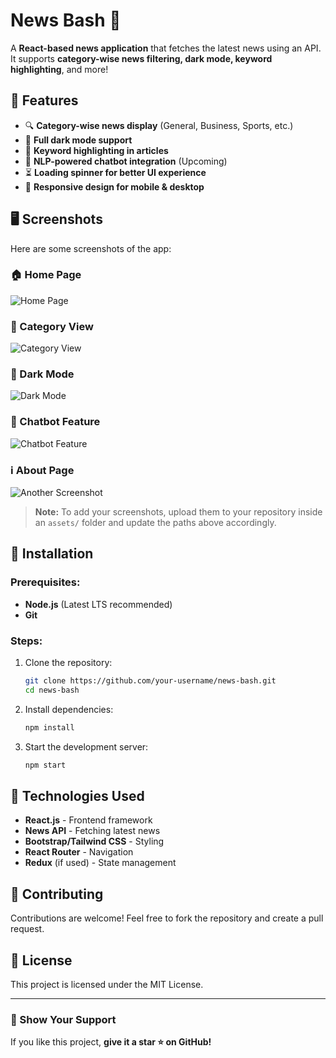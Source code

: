 # News Bash 📰

A **React-based news application** that fetches the latest news using an API. It supports **category-wise news filtering, dark mode, keyword highlighting**, and more!

## 📌 Features
- 🔍 **Category-wise news display** (General, Business, Sports, etc.)
- 🌙 **Full dark mode support**
- 📝 **Keyword highlighting in articles**
- 💬 **NLP-powered chatbot integration** (Upcoming)
- ⏳ **Loading spinner for better UI experience**
- 📱 **Responsive design for mobile & desktop**

## 🖥️ Screenshots

Here are some screenshots of the app:

### 🏠 Home Page
![Home Page](assets/homepage.png)

### 📂 Category View
![Category View](assets/category.png)

### 🌙 Dark Mode
![Dark Mode](assets/darkmode.png)

### 🤖 Chatbot Feature
![Chatbot Feature](assets/chatbot.png)

### ℹ️ About Page
![Another Screenshot](assets/about.png)

> **Note:** To add your screenshots, upload them to your repository inside an `assets/` folder and update the paths above accordingly.

## 🚀 Installation

### Prerequisites:
- **Node.js** (Latest LTS recommended)
- **Git**

### Steps:
1. Clone the repository:
   ```sh
   git clone https://github.com/your-username/news-bash.git
   cd news-bash
   ```
2. Install dependencies:
   ```sh
   npm install
   ```
3. Start the development server:
   ```sh
   npm start
   ```

## 🔧 Technologies Used
- **React.js** - Frontend framework
- **News API** - Fetching latest news
- **Bootstrap/Tailwind CSS** - Styling
- **React Router** - Navigation
- **Redux** (if used) - State management

## 🤝 Contributing
Contributions are welcome! Feel free to fork the repository and create a pull request.

## 📜 License
This project is licensed under the MIT License.

---
### 🌟 Show Your Support
If you like this project, **give it a star ⭐ on GitHub!**
